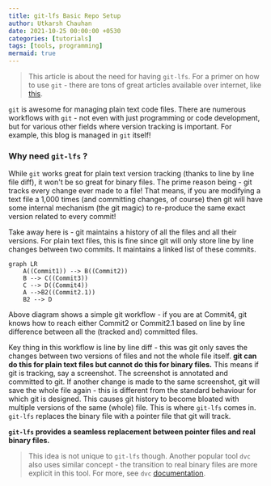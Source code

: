 ```yaml
---
title: git-lfs Basic Repo Setup
author: Utkarsh Chauhan
date: 2021-10-25 00:00:00 +0530
categories: [tutorials]
tags: [tools, programming]
mermaid: true
---
```


> This article is about the need for having `git-lfs`. For a primer on how to use `git` - there are tons of great articles available over internet, like [this](https://phoenixnap.com/kb/how-git-works).

`git` is awesome for managing plain text code files. There are numerous workflows with `git` - not even with just programming or code development, but for various other fields where version tracking is important. For example, this blog is managed in `git` itself!

### Why need `git-lfs` ?

While `git` works great for plain text version tracking (thanks to line by line file diff), it won't be so great for binary files. The prime reason being - git tracks every change ever made to a file! That means, if you are modifying a text file a 1,000 times (and committing changes, of course) then git will have some internal mechanism (the git magic) to re-produce the same exact version related to every commit!

Take away here is - git maintains a history of all the files and all their versions. For plain text files, this is fine since git will only store line by line changes between two commits. It maintains a linked list of these commits.

```mermaid
graph LR
    A((Commit1)) --> B((Commit2))
    B --> C((Commit3))
    C --> D((Commit4))
    A -->B2((Commit2.1))
    B2 --> D
```

Above diagram shows a simple git workflow - if you are at Commit4, git knows how to reach either Commit2 or Commit2.1 based on line by line difference between all the (tracked and) committed files.

Key thing in this workflow is line by line diff - this was git only saves the changes between two versions of files and not the whole file itself. **git can do this for plain text files but cannot do this for binary files.** This means if git is tracking, say a screenshot. The screenshot is annotated and committed to git. If another change is made to the same screenshot, git will save the whole file again - this is different from the standard behaviour for which git is designed. This causes git history to become bloated with multiple versions of the same (whole) file. This is where `git-lfs` comes in.
`git-lfs` replaces the binary file with a pointer file that git will track.

**`git-lfs` provides a seamless replacement between pointer files and real binary files.**

>This idea is not unique to `git-lfs` though. Another popular tool `dvc` also uses similar concept - the transition to real binary files are more explicit in this tool. For more, see `dvc` [documentation](https://dvc.org/doc).
